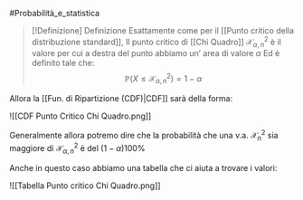 #Probabilità_e_statistica 

>[!Definizione]  Definizione
>Esattamente come per il [[Punto critico della distribuzione standard]], Il punto critico di [[Chi Quadro]] $\mathcal{X}^2_{\alpha,n}$ è il valore per cui a destra del punto abbiamo un’ area di valore $\alpha$
>Ed è definito tale che:
>$$\mathbb{P}(X\leq \mathcal{X}^2_{\alpha,n})=1-\alpha$$

Allora la [[Fun. di Ripartizione (CDF)|CDF]] sarà della forma:

![[CDF Punto Critico Chi Quadro.png]]

Generalmente allora potremo dire che la probabilità che una v.a. $\mathcal{X}^2_{n}$ sia maggiore di $\mathcal{X}^2_{\alpha,n}$ è del
$(1-\alpha)100\%$

Anche in questo caso abbiamo una tabella che ci aiuta a trovare  i valori:

![[Tabella Punto critico Chi Quadro.png]]